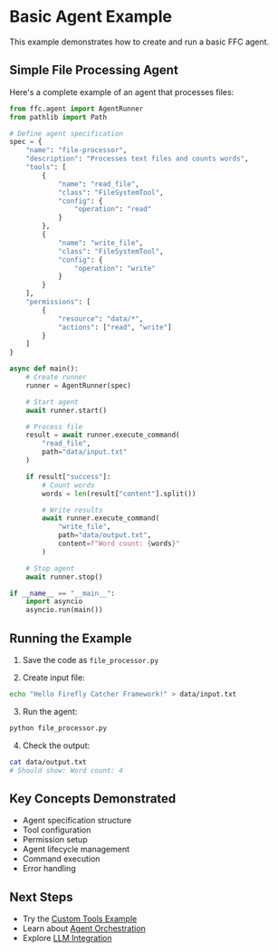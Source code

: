 # Basic Agent Example

This example demonstrates how to create and run a basic FFC agent.

## Simple File Processing Agent

Here's a complete example of an agent that processes files:

```python
from ffc.agent import AgentRunner
from pathlib import Path

# Define agent specification
spec = {
    "name": "file-processor",
    "description": "Processes text files and counts words",
    "tools": [
        {
            "name": "read_file",
            "class": "FileSystemTool",
            "config": {
                "operation": "read"
            }
        },
        {
            "name": "write_file",
            "class": "FileSystemTool",
            "config": {
                "operation": "write"
            }
        }
    ],
    "permissions": [
        {
            "resource": "data/*",
            "actions": ["read", "write"]
        }
    ]
}

async def main():
    # Create runner
    runner = AgentRunner(spec)

    # Start agent
    await runner.start()

    # Process file
    result = await runner.execute_command(
        "read_file",
        path="data/input.txt"
    )

    if result["success"]:
        # Count words
        words = len(result["content"].split())

        # Write results
        await runner.execute_command(
            "write_file",
            path="data/output.txt",
            content=f"Word count: {words}"
        )

    # Stop agent
    await runner.stop()

if __name__ == "__main__":
    import asyncio
    asyncio.run(main())
```

## Running the Example

1. Save the code as `file_processor.py`

2. Create input file:
```bash
echo "Hello Firefly Catcher Framework!" > data/input.txt
```

3. Run the agent:
```bash
python file_processor.py
```

4. Check the output:
```bash
cat data/output.txt
# Should show: Word count: 4
```

## Key Concepts Demonstrated

- Agent specification structure
- Tool configuration
- Permission setup
- Agent lifecycle management
- Command execution
- Error handling

## Next Steps

- Try the [Custom Tools Example](custom-tools.md)
- Learn about [Agent Orchestration](../guides/agent-orchestration.md)
- Explore [LLM Integration](../guides/llm-integration.md)
